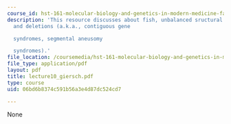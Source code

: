 ```yaml
---
course_id: hst-161-molecular-biology-and-genetics-in-modern-medicine-fall-2007
description: 'This resource discusses about fish, unbalanced sructural abnormalities
  and deletions (a.k.a., contiguous gene

  syndromes, segmental aneusomy

  syndromes).'
file_location: /coursemedia/hst-161-molecular-biology-and-genetics-in-modern-medicine-fall-2007/06bd6b8374c591b56a3e4d87dc524cd7_lecture10_giersch.pdf
file_type: application/pdf
layout: pdf
title: lecture10_giersch.pdf
type: course
uid: 06bd6b8374c591b56a3e4d87dc524cd7

---
```

None